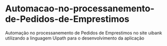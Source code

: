 # Automacao-no-processanemento-de-Pedidos-de-Emprestimos
Automação no processanemento de Pedidos de Emprestimos no site uibank utilizando a linguagem Uipath para o desenvolvimento da aplicação
